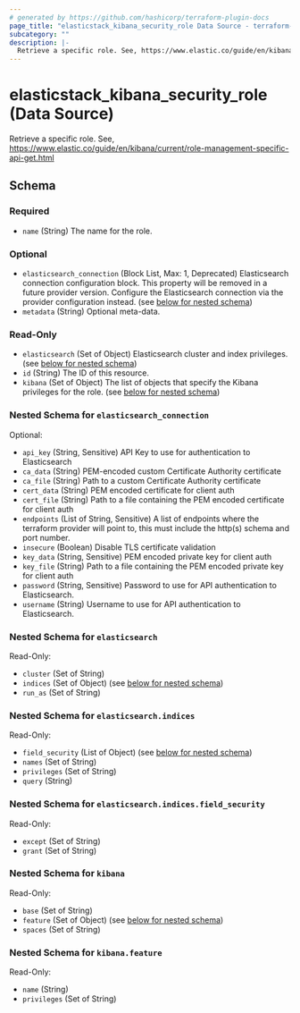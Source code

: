 ```yaml
---
# generated by https://github.com/hashicorp/terraform-plugin-docs
page_title: "elasticstack_kibana_security_role Data Source - terraform-provider-elasticstack"
subcategory: ""
description: |-
  Retrieve a specific role. See, https://www.elastic.co/guide/en/kibana/current/role-management-specific-api-get.html
---
```


# elasticstack_kibana_security_role (Data Source)

Retrieve a specific role. See, https://www.elastic.co/guide/en/kibana/current/role-management-specific-api-get.html



<!-- schema generated by tfplugindocs -->
## Schema

### Required

- `name` (String) The name for the role.

### Optional

- `elasticsearch_connection` (Block List, Max: 1, Deprecated) Elasticsearch connection configuration block. This property will be removed in a future provider version. Configure the Elasticsearch connection via the provider configuration instead. (see [below for nested schema](#nestedblock--elasticsearch_connection))
- `metadata` (String) Optional meta-data.

### Read-Only

- `elasticsearch` (Set of Object) Elasticsearch cluster and index privileges. (see [below for nested schema](#nestedatt--elasticsearch))
- `id` (String) The ID of this resource.
- `kibana` (Set of Object) The list of objects that specify the Kibana privileges for the role. (see [below for nested schema](#nestedatt--kibana))

<a id="nestedblock--elasticsearch_connection"></a>
### Nested Schema for `elasticsearch_connection`

Optional:

- `api_key` (String, Sensitive) API Key to use for authentication to Elasticsearch
- `ca_data` (String) PEM-encoded custom Certificate Authority certificate
- `ca_file` (String) Path to a custom Certificate Authority certificate
- `cert_data` (String) PEM encoded certificate for client auth
- `cert_file` (String) Path to a file containing the PEM encoded certificate for client auth
- `endpoints` (List of String, Sensitive) A list of endpoints where the terraform provider will point to, this must include the http(s) schema and port number.
- `insecure` (Boolean) Disable TLS certificate validation
- `key_data` (String, Sensitive) PEM encoded private key for client auth
- `key_file` (String) Path to a file containing the PEM encoded private key for client auth
- `password` (String, Sensitive) Password to use for API authentication to Elasticsearch.
- `username` (String) Username to use for API authentication to Elasticsearch.


<a id="nestedatt--elasticsearch"></a>
### Nested Schema for `elasticsearch`

Read-Only:

- `cluster` (Set of String)
- `indices` (Set of Object) (see [below for nested schema](#nestedobjatt--elasticsearch--indices))
- `run_as` (Set of String)

<a id="nestedobjatt--elasticsearch--indices"></a>
### Nested Schema for `elasticsearch.indices`

Read-Only:

- `field_security` (List of Object) (see [below for nested schema](#nestedobjatt--elasticsearch--indices--field_security))
- `names` (Set of String)
- `privileges` (Set of String)
- `query` (String)

<a id="nestedobjatt--elasticsearch--indices--field_security"></a>
### Nested Schema for `elasticsearch.indices.field_security`

Read-Only:

- `except` (Set of String)
- `grant` (Set of String)




<a id="nestedatt--kibana"></a>
### Nested Schema for `kibana`

Read-Only:

- `base` (Set of String)
- `feature` (Set of Object) (see [below for nested schema](#nestedobjatt--kibana--feature))
- `spaces` (Set of String)

<a id="nestedobjatt--kibana--feature"></a>
### Nested Schema for `kibana.feature`

Read-Only:

- `name` (String)
- `privileges` (Set of String)
